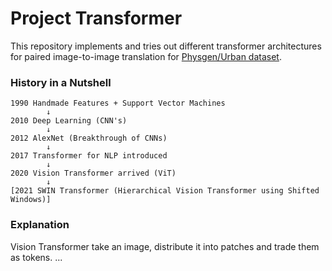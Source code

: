 # Project Transformer

This repository implements and tries out different transformer architectures for paired image-to-image translation for [Physgen/Urban dataset](https://www.physics-gen.org/).


### History in a Nutshell

```
1990 Handmade Features + Support Vector Machines
        ↓
2010 Deep Learning (CNN's)
        ↓
2012 AlexNet (Breakthrough of CNNs)
        ↓
2017 Transformer for NLP introduced
        ↓
2020 Vision Transformer arrived (ViT)
        ↓
[2021 SWIN Transformer (Hierarchical Vision Transformer using Shifted Windows)]
```

### Explanation

Vision Transformer take an image, distribute it into patches and trade them as tokens.
...


